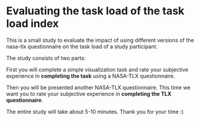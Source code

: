 # Evaluating the task load of the task load index

This is a small study to evaluate the impact of using different versions of the nasa-tlx questionnaire on the task load of a study participant.

The study consists of two parts: 

First you will complete a simple visualization task and rate your subjective experience in __completing the task__ using a NASA-TLX questionnaire.

Then you will be presented another NASA-TLX questionnaire. This time we want you to rate your subjective experience in __completing the TLX questionnaire__.

The entire study will take about 5-10 minutes. Thank you for your time :)



